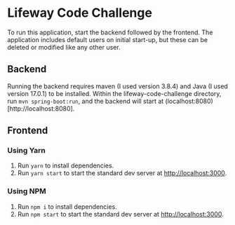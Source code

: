 # Lifeway Code Challenge
To run this application, start the backend followed by the frontend. The application includes default users on initial 
start-up, but these can be deleted or modified like any other user. 

## Backend
Running the backend requires maven (I used version 3.8.4) and Java (I used version 17.0.1) to be installed. 
Within the lifeway-code-challenge directory, run `mvn spring-boot:run`, and the backend will start at 
(localhost:8080)[http://localhost:8080].

## Frontend
### Using Yarn
1. Run `yarn` to install dependencies.
2. Run `yarn start` to start the standard dev server at <http://localhost:3000>.

### Using NPM
1. Run `npm i` to install dependencies.
2. Run `npm start` to start the standard dev server at <http://localhost:3000>.
